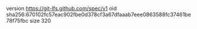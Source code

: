 version https://git-lfs.github.com/spec/v1
oid sha256:670102fc57eac902fbe0d378cf3a67dfaaab7eee0863588fc37461be78f75fbc
size 320
